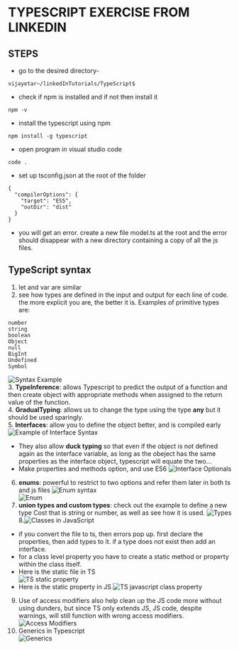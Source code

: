 # TYPESCRIPT EXERCISE FROM LINKEDIN

## STEPS

* go to the desired directory-
```
vijayetar~/linkedInTutorials/TypeScript$
```

* check if npm is installed and if not then install it
``` 
npm -v
```

* install the typescript using npm
```
npm install -g typescript
```

* open program in visual studio code
```
code .
```

* set up tsconfig.json at the root of the folder
```
{
  "compilerOptions": {
    "target": "ES5",
    "outDir": "dist"
  }
}
```

* you will get an error.  create a new file model.ts at the root and the error should disappear with a new directory containing a copy of all the js files.

## TypeScript syntax

1. let and var are similar
2. see how types are defined in the input and output for each line of code. the more explicit you are, the better it is. Examples of primitive types are:
```
number
string
boolean
Object
null
BigInt
Undefined
Symbol
```  

![Syntax Example](assets/Typescript_syntax.png)  
3. __TypeInference__: allows Typescript to predict the output of a function and then create object with appropriate methods when assigned to the return value of the function.   
4. __GradualTyping__: allows us to change the type using the type __any__ but it should be used sparingly.  
5. __Interfaces__: allow you to define the object better, and is compiled early  
![Example of Interface Syntax](assets/Typescript_interface.png)  
* They also allow __duck typing__ so that even if the object is not defined again as the interface variable, as long as the obeject has the same properties as the interface object, typescript will equate the two... 
* Make properties and methods option, and use ES6
![Interface Optionals](assets/TS_interface_arrowFunction.png)  
6. __enums__: powerful to restrict to two options and refer them later in both ts and js files
![Enum syntax](assets/TS_enum_syntax.png)  
![Enum ](assets/TS_enum_literal.png)
7. __union types and custom types__: check out the example to define a new type Cost that is string or number, as well as see how it is used.
![Types](assets/TS_types.png)  
8.![Classes in JavaScript](assets/TS_jsclasses.png)  
 - if you convert the file to ts, then errors pop up.  first declare the properties, then add types to it. if a type does not exist then add an interface.   
 - for a class level property you have to create a static method or property within the class itself.
 - Here is the static file in TS  
 ![TS static property](assets/TS_staticProperty.png)    
 - Here is the static property in JS
 ![TS javascript class property](assets/TS_JSreflectionOfStaticProperty.png)  

9. Use of access modifiers also help clean up the JS code more without using dunders, but since TS only extends JS, JS code, despite warnings, will still function with wrong access modifiers.  
![Access Modifiers](assets/TS_accessModifiers.png)  
10. Generics in Typescript  
![Generics](assets/TS_generics.png)  

